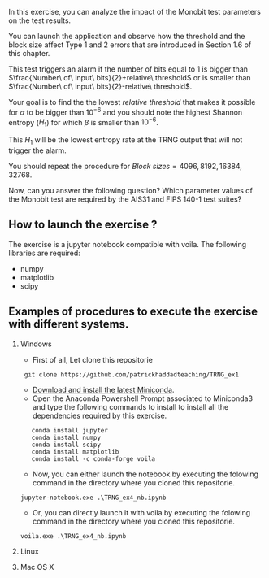In this exercise, you can analyze the impact of the Monobit test parameters on the test results.

You can launch the application and observe how the threshold and the block size  affect  Type 1 and 2 errors that are introduced in Section 1.6 of this chapter.

This test triggers an alarm if the number of bits equal to 1 is bigger than $\frac{Number\ of\ input\ bits}{2}+relative\ threshold$ or is smaller than $\frac{Number\ of\ input\ bits}{2}-relative\ threshold$.

Your goal is to find the the lowest $relative\ threshold$ that makes it possible for $\alpha$ to be bigger than $10^{-6}$ and you should note the highest Shannon entropy ($H_{1}$) for which $\beta$ is smaller than $10^{-6}$.

This $H_{1}$ will be the lowest entropy rate at the TRNG output that will not trigger the alarm.

You should repeat the procedure for $Block\ sizes=4096, 8192, 16384, 32768$.

Now, can you answer the following question? Which parameter values of the Monobit test are required by the AIS31 and FIPS 140-1 test suites?

## How to launch the exercise ?
The exercise is a jupyter notebook compatible with voila.
The following libraries are required:
* numpy
* matplotlib
* scipy
## Examples of procedures to execute the exercise with different systems.
1. Windows
    * First of all, Let clone this repositorie
    ```
     git clone https://github.com/patrickhaddadteaching/TRNG_ex1
    ```
    * [Download and install the latest Miniconda](https://docs.conda.io/en/latest/miniconda.html#latest-miniconda-installer-links).
    * Open the Anaconda Powershell Prompt associated to Miniconda3 and type the following commands to install  to install all the dependencies required by this exercise.
     ```
        conda install jupyter
        conda install numpy
        conda install scipy
        conda install matplotlib
        conda install -c conda-forge voila    
      ```
    
    * Now, you can either launch the notebook by executing the folowing command in the directory where you cloned this repositorie.
    ```
    jupyter-notebook.exe .\TRNG_ex4_nb.ipynb
    ```
    
    * Or, you can directly launch it with voila  by executing the folowing command in the directory where you cloned this repositorie.
    ```
    voila.exe .\TRNG_ex4_nb.ipynb
    ```
2. Linux
3. Mac OS X
